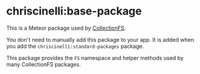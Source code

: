chriscinelli:base-package
=========================

This is a Meteor package used by
[CollectionFS](https://github.com/CollectionFS/Meteor-CollectionFS).

You don't need to manually add this package to your app. It is added when you
add the `chriscinelli:standard-packages` package.

This package provides the `FS` namespace and helper methods used by many
CollectionFS packages.
